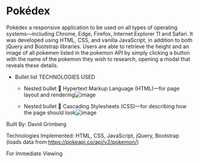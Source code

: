 # Pokédex

Pokédex a responsive application to be used on all types of operating systems—including Chrome, Edge, Firefox, Internet Explorer 11 and Safari. It was developed using HTML, CSS, and vanilla JavaScript, in addition to both jQuery and Bootstrap libraries. Users are able to retrieve the height and an image of all pokemen listed in the pokemon API by simply clicking a button with the name of the pokemon they wish to research, opening a modal that reveals these details.

* Bullet list TECHNOLOGIES USED
  * Nested bullet 	Hypertext Markup Language (HTML)—for page layout and rendering![image](https://user-images.githubusercontent.com/74441727/155257504-bd114b4e-7e99-450c-8a0d-1e200f9e543f.png)

  * Nested bullet 	Cascading Stylesheets (CSS)—for describing how the page should look![image](https://user-images.githubusercontent.com/74441727/155257521-ebb48ce3-d7bc-485b-8f5a-bb4df992c9c5.png)


Built By: David Grimberg

Technologies Implemented: HTML, CSS, JavaScript, jQuery, Bootstrap (loads data from https://pokeapi.co/api/v2/pokemon/)

For Immediate Viewing
